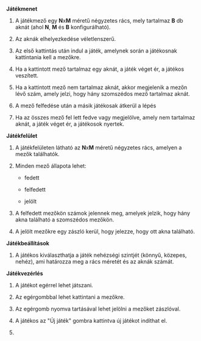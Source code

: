 **Játékmenet**

1.  A játékmező egy **N**x**M** méretű négyzetes rács, mely tartalmaz **B** db aknát (ahol **N**, **M** és **B** konfigurálható).
    
2.  Az aknák elhelyezkedése véletlenszerű.
    
3.  Az első kattintás után indul a játék, amelynek során a játékosnak kattintania kell a mezőkre.
    
4.  Ha a kattintott mező tartalmaz egy aknát, a játék véget ér, a játékos veszített.
    
5.  Ha a kattintott mező nem tartalmaz aknát, akkor megjelenik a mezőn lévő szám, amely jelzi, hogy hány szomszédos mező tartalmaz aknát.
	
6. A mező felfedése után a másik játékosak átkerül a lépés
    
7.  Ha az összes mező fel lett fedve vagy megjelölve, amely nem tartalmaz aknát, a játék véget ér, a játékosok nyertek.
    

**Játékfelület**

1.  A játékfelületen látható az **N**x**M** méretű négyzetes rács, amelyen a mezők találhatók.
    
2.  Minden mező állapota lehet:
    
    -   fedett
        
    -   felfedett
        
    -   jelölt
        
3.  A felfedett mezőkön számok jelennek meg, amelyek jelzik, hogy hány akna található a szomszédos mezőkön.
    
4.  A jelölt mezőkre egy zászló kerül, hogy jelezze, hogy ott akna található.
    

**Játékbeállítások**

1.  A játékos kiválaszthatja a játék nehézségi szintjét (könnyű, közepes, nehéz), ami határozza meg a rács méretét és az aknák számát.
    

**Játékvezérlés**

1.  A játékot egérrel lehet játszani.
    
2.  Az egérgombbal lehet kattintani a mezőkre.
    
3.  Az egérgomb nyomva tartásával lehet jelölni a mezőket zászlóval.
    
4.  A játékos az "Új játék" gombra kattintva új játékot indíthat el.
	
5. 
    
